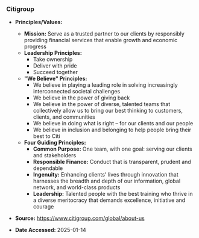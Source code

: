 ### Citigroup

- **Principles/Values:**
  - **Mission:** Serve as a trusted partner to our clients by responsibly providing financial services that enable growth and economic progress
  - **Leadership Principles:**
    - Take ownership
    - Deliver with pride
    - Succeed together
  - **"We Believe" Principles:**
    - We believe in playing a leading role in solving increasingly interconnected societal challenges
    - We believe in the power of giving back
    - We believe in the power of diverse, talented teams that collectively allow us to bring our best thinking to customers, clients, and communities
    - We believe in doing what is right – for our clients and our people
    - We believe in inclusion and belonging to help people bring their best to Citi
  - **Four Guiding Principles:**
    - **Common Purpose:** One team, with one goal: serving our clients and stakeholders
    - **Responsible Finance:** Conduct that is transparent, prudent and dependable
    - **Ingenuity:** Enhancing clients' lives through innovation that harnesses the breadth and depth of our information, global network, and world-class products
    - **Leadership:** Talented people with the best training who thrive in a diverse meritocracy that demands excellence, initiative and courage

- **Source:** https://www.citigroup.com/global/about-us
- **Date Accessed:** 2025-01-14